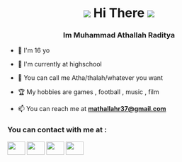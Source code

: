 <h1 align="center"><img src="https://media1.tenor.com/m/VHsiL8B8P0wAAAAC/shincore-wave-emoji.gif" margin-right="30px"> Hi There <img src="https://media1.tenor.com/m/VHsiL8B8P0wAAAAC/shincore-wave-emoji.gif"></h1>
<h3 align="center">Im Muhammad Athallah Raditya</h3>


- 🌱 I'm 16 yo

- 🏫 I'm currently at highschool  
  
- 🤝 You can call me Atha/thalah/whatever you want

- 🏆 My hobbies are games , football , music , film
 
- 📫 You can reach me at **mathallahr37@gmail.com**

<h3 align="left">You can contact with me at :</h3>
<p align="left">
<a href="https://x.com/Mathallahr1" target="blank"><img align="center" src="https://raw.githubusercontent.com/rahuldkjain/github-profile-readme-generator/master/src/images/icons/Social/twitter.svg"  height="30" width="40" /></a>
<a href="https://www.facebook.com/M.AthallahRaditya" target="blank"><img align="center" src="https://raw.githubusercontent.com/rahuldkjain/github-profile-readme-generator/master/src/images/icons/Social/facebook.svg" height="30" width="40" /></a>
<a href="https://www.instagram.com/maztard/" target="blank"><img align="center" src="https://raw.githubusercontent.com/rahuldkjain/github-profile-readme-generator/master/src/images/icons/Social/instagram.svg" height="30" width="40" /></a>
<a href="https://www.youtube.com/@mathalahr" target="blank"><img align="center" src="https://raw.githubusercontent.com/rahuldkjain/github-profile-readme-generator/master/src/images/icons/Social/youtube.svg" height="30" width="40" /></a>
</p>
